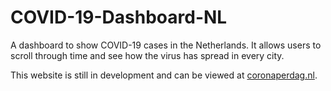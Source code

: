 # COVID-19-Dashboard-NL
A dashboard to show COVID-19 cases in the Netherlands. It allows users to scroll through time and see how the virus has spread in every city.

This website is still in development and can be viewed at [coronaperdag.nl](https://coronaperdag.nl).
